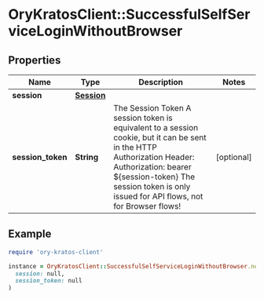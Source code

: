 # OryKratosClient::SuccessfulSelfServiceLoginWithoutBrowser

## Properties

| Name | Type | Description | Notes |
| ---- | ---- | ----------- | ----- |
| **session** | [**Session**](Session.md) |  |  |
| **session_token** | **String** | The Session Token  A session token is equivalent to a session cookie, but it can be sent in the HTTP Authorization Header:  Authorization: bearer ${session-token}  The session token is only issued for API flows, not for Browser flows! | [optional] |

## Example

```ruby
require 'ory-kratos-client'

instance = OryKratosClient::SuccessfulSelfServiceLoginWithoutBrowser.new(
  session: null,
  session_token: null
)
```

